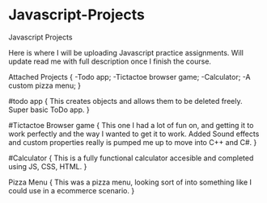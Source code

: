 # Javascript-Projects
Javascript Projects

Here is where I will be uploading Javascript practice assignments. Will update read me with full description 
once I finish the course.

Attached Projects  {
    -Todo app;
    -Tictactoe browser game;
    -Calculator;
    -A custom pizza menu;
}

#todo app {
    This creates objects and allows them to be deleted freely. Super basic ToDo app.
}

#Tictactoe Browser game {
    This one I had a lot of fun on, and getting it to work perfectly and the way I wanted to get it to work. Added Sound effects and custom properties really is pumped me up to move into C++ and C#.
}

#Calculator {
    This is a fully functional calculator accesible and completed using JS, CSS, HTML. 
}

Pizza Menu {
    This was a pizza menu, looking sort of into something like I could use in a ecommerce scenario. 
}